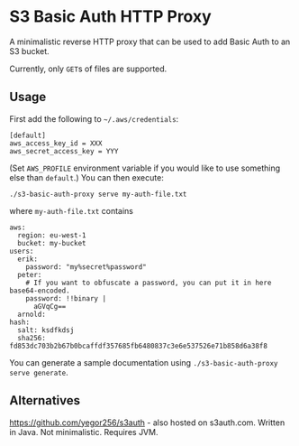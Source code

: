 S3 Basic Auth HTTP Proxy
========================

A minimalistic reverse HTTP proxy that can be used to add Basic Auth to an S3 bucket.

Currently, only `GET`s of files are supported.

Usage
-----
First add the following to `~/.aws/credentials`:

    [default]
    aws_access_key_id = XXX
    aws_secret_access_key = YYY

(Set `AWS_PROFILE` environment variable if you would like to use something else
than `default`.) You can then execute:

    ./s3-basic-auth-proxy serve my-auth-file.txt

where `my-auth-file.txt` contains

    aws:
      region: eu-west-1
      bucket: my-bucket
    users:
      erik:
        password: "my%secret%password"
      peter:
        # If you want to obfuscate a password, you can put it in here base64-encoded.
        password: !!binary |
          aGVqCg==
      arnold:
	hash:
	  salt: ksdfkdsj
	  sha256: fd853dc703b2b67b0bcaffdf357685fb6480837c3e6e537526e71b858d6a38f8

You can generate a sample documentation using `./s3-basic-auth-proxy serve generate`.

Alternatives
------------
https://github.com/yegor256/s3auth - also hosted on s3auth.com. Written in Java. Not minimalistic. Requires JVM.
